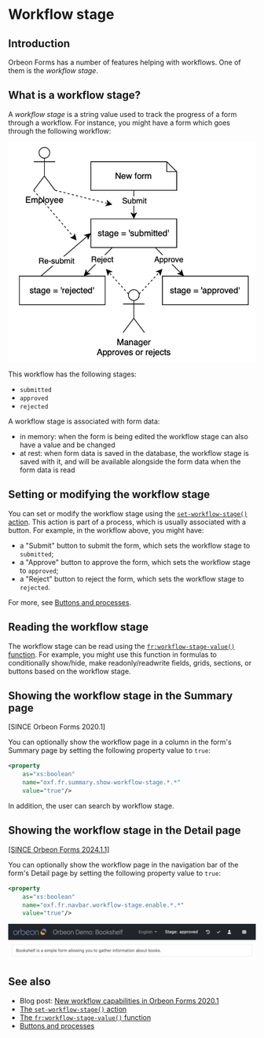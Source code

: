 # Workflow stage

## Introduction

Orbeon Forms has a number of features helping with workflows. One of them is the *workflow stage*.

## What is a workflow stage?

A *workflow stage* is a string value used to track the progress of a form through a workflow. For instance, you might have a form which goes through the following workflow:

![Example of workflow](../images/workflow-expense-report.png)

This workflow has the following stages:

- `submitted`
- `approved`
- `rejected`

A workflow stage is associated with form data:

- in memory: when the form is being edited the workflow stage can also have a value and be changed 
- at rest: when form data is saved in the database, the workflow stage is saved with it, and will be available alongside the form data when the form data is read

## Setting or modifying the workflow stage

You can set or modify the workflow stage using the [`set-workflow-stage()` action](/form-runner/advanced/buttons-and-processes/actions-form-runner.md#set-workflow-stage). This action is part of a process, which is usually associated with a button. For example, in the workflow above, you might have:

- a "Submit" button to submit the form, which sets the workflow stage to `submitted`;
- a "Approve" button to approve the form, which sets the workflow stage to `approved`;
- a "Reject" button to reject the form, which sets the workflow stage to `rejected`.

For more, see [Buttons and processes](/form-runner/advanced/buttons-and-processes/README.md).

## Reading the workflow stage

The workflow stage can be read using the [`fr:workflow-stage-value()` function](/xforms/xpath/extension-form-runner.md#fr-workflow-stage-value). For example, you might use this function in formulas to conditionally show/hide, make readonly/readwrite fields, grids, sections, or buttons based on the workflow stage.

## Showing the workflow stage in the Summary page

[SINCE Orbeon Forms 2020.1]

You can optionally show the workflow page in a column in the form's Summary page by setting the following property value to `true`:

```xml
<property 
    as="xs:boolean" 
    name="oxf.fr.summary.show-workflow-stage.*.*"                           
    value="true"/>
```

In addition, the user can search by workflow stage.

## Showing the workflow stage in the Detail page

[\[SINCE Orbeon Forms 2024.1.1\]](/release-notes/orbeon-forms-2024.1.1.md)

You can optionally show the workflow page in the navigation bar of the form's Detail page by setting the following property value to `true`:

```xml
<property 
    as="xs:boolean"
    name="oxf.fr.navbar.workflow-stage.enable.*.*"
    value="true"/>
```
![Workflow stage in the navigation bar](../images/workflow-stage-navbar.png)

## See also

- Blog post: [New workflow capabilities in Orbeon Forms 2020.1](https://www.orbeon.com/2021/01/new-workflow-capabilities-in-orbeon.html)
- [The `set-workflow-stage()` action](/form-runner/advanced/buttons-and-processes/actions-form-runner.md#set-workflow-stage)
- [The `fr:workflow-stage-value()` function](/xforms/xpath/extension-form-runner.md#fr-workflow-stage-value)
- [Buttons and processes](/form-runner/advanced/buttons-and-processes/README.md)